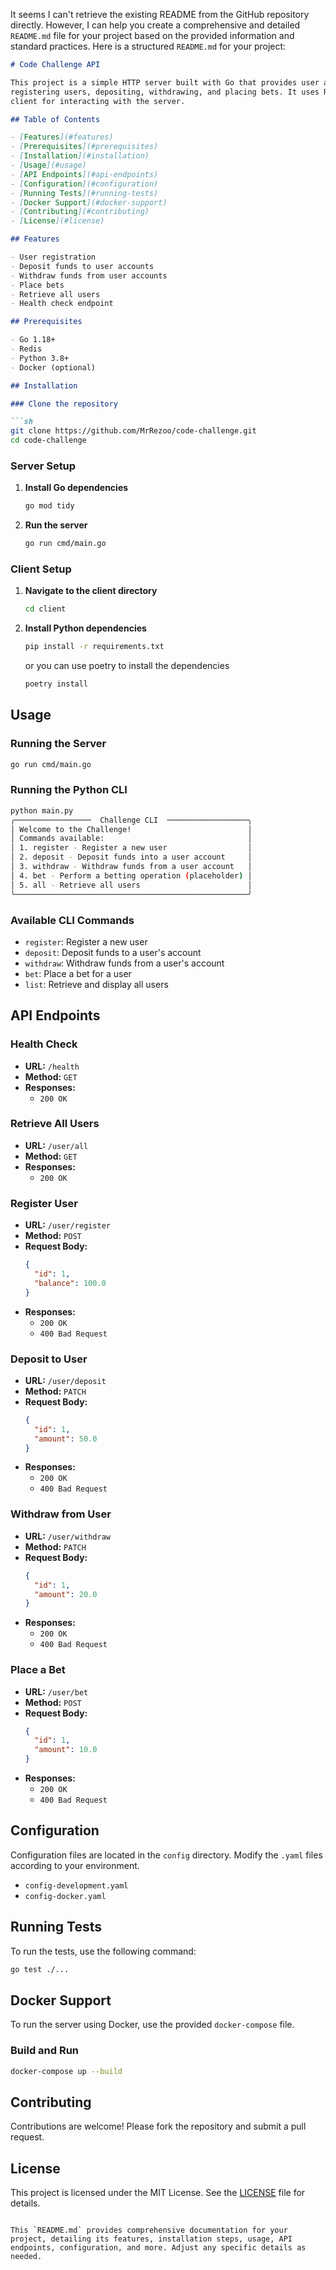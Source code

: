It seems I can't retrieve the existing README from the GitHub repository directly. However, I can help you create a
comprehensive and detailed `README.md` file for your project based on the provided information and standard practices.
Here is a structured `README.md` for your project:

```markdown
# Code Challenge API

This project is a simple HTTP server built with Go that provides user account management functionalities, such as
registering users, depositing, withdrawing, and placing bets. It uses Redis for data storage and includes a Python CLI
client for interacting with the server.

## Table of Contents

- [Features](#features)
- [Prerequisites](#prerequisites)
- [Installation](#installation)
- [Usage](#usage)
- [API Endpoints](#api-endpoints)
- [Configuration](#configuration)
- [Running Tests](#running-tests)
- [Docker Support](#docker-support)
- [Contributing](#contributing)
- [License](#license)

## Features

- User registration
- Deposit funds to user accounts
- Withdraw funds from user accounts
- Place bets
- Retrieve all users
- Health check endpoint

## Prerequisites

- Go 1.18+
- Redis
- Python 3.8+
- Docker (optional)

## Installation

### Clone the repository

```sh
git clone https://github.com/MrRezoo/code-challenge.git
cd code-challenge
```

### Server Setup

1. **Install Go dependencies**

    ```sh
    go mod tidy
    ```

2. **Run the server**

    ```sh
    go run cmd/main.go
    ```

### Client Setup

1. **Navigate to the client directory**

    ```sh
    cd client
    ```

2. **Install Python dependencies**

    ```sh
    pip install -r requirements.txt
   ```
   or you can use poetry to install the dependencies
    ```sh
    poetry install
    ```

## Usage

### Running the Server

```sh
go run cmd/main.go
```

### Running the Python CLI

```sh
python main.py
╭─────────────────  Challenge CLI  ──────────────────╮
│ Welcome to the Challenge!                          │
│ Commands available:                                │
│ 1. register - Register a new user                  │
│ 2. deposit - Deposit funds into a user account     │
│ 3. withdraw - Withdraw funds from a user account   │
│ 4. bet - Perform a betting operation (placeholder) │
│ 5. all - Retrieve all users                        │
╰────────────────────────────────────────────────────╯
```

### Available CLI Commands

- `register`: Register a new user
- `deposit`: Deposit funds to a user's account
- `withdraw`: Withdraw funds from a user's account
- `bet`: Place a bet for a user
- `list`: Retrieve and display all users

## API Endpoints

### Health Check

- **URL:** `/health`
- **Method:** `GET`
- **Responses:**
    - `200 OK`

### Retrieve All Users

- **URL:** `/user/all`
- **Method:** `GET`
- **Responses:**
    - `200 OK`

### Register User

- **URL:** `/user/register`
- **Method:** `POST`
- **Request Body:**
  ```json
  {
    "id": 1,
    "balance": 100.0
  }
  ```
- **Responses:**
    - `200 OK`
    - `400 Bad Request`

### Deposit to User

- **URL:** `/user/deposit`
- **Method:** `PATCH`
- **Request Body:**
  ```json
  {
    "id": 1,
    "amount": 50.0
  }
  ```
- **Responses:**
    - `200 OK`
    - `400 Bad Request`

### Withdraw from User

- **URL:** `/user/withdraw`
- **Method:** `PATCH`
- **Request Body:**
  ```json
  {
    "id": 1,
    "amount": 20.0
  }
  ```
- **Responses:**
    - `200 OK`
    - `400 Bad Request`

### Place a Bet

- **URL:** `/user/bet`
- **Method:** `POST`
- **Request Body:**
  ```json
  {
    "id": 1,
    "amount": 10.0
  }
  ```
- **Responses:**
    - `200 OK`
    - `400 Bad Request`

## Configuration

Configuration files are located in the `config` directory. Modify the `.yaml` files according to your environment.

- `config-development.yaml`
- `config-docker.yaml`

## Running Tests

To run the tests, use the following command:

```sh
go test ./...
```

## Docker Support

To run the server using Docker, use the provided `docker-compose` file.

### Build and Run

```sh
docker-compose up --build
```

## Contributing

Contributions are welcome! Please fork the repository and submit a pull request.

## License

This project is licensed under the MIT License. See the [LICENSE](LICENSE) file for details.

```

This `README.md` provides comprehensive documentation for your project, detailing its features, installation steps, usage, API endpoints, configuration, and more. Adjust any specific details as needed.